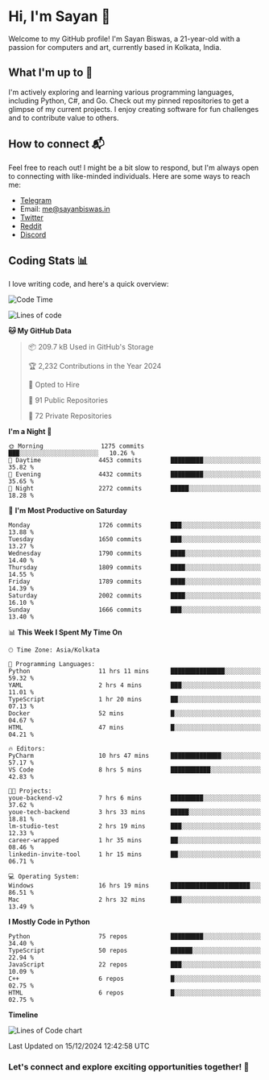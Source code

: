 # Hi, I'm Sayan 👋

Welcome to my GitHub profile! I'm Sayan Biswas, a 21-year-old with a passion for computers and art, currently based in Kolkata, India.

## What I'm up to 🚀

I'm actively exploring and learning various programming languages, including Python, C#, and Go. Check out my pinned repositories to get a glimpse of my current projects. I enjoy creating software for fun challenges and to contribute value to others.

## How to connect 📬

Feel free to reach out! I might be a bit slow to respond, but I'm always open to connecting with like-minded individuals. Here are some ways to reach me:

- [Telegram](https://t.me/dank_as_fuck)
- Email: [me@sayanbiswas.in](mailto:me@sayanbiswas.in)
- [Twitter](https://twitter.com/TheDankDel)
- [Reddit](https://www.reddit.com/user/dank_as_fuck_/)
- [Discord](https://discordapp.com/users/506536929152466945)

## Coding Stats 📊

I love writing code, and here's a quick overview:

<!--START_SECTION:waka-->
![Code Time](http://img.shields.io/badge/Code%20Time-1%2C994%20hrs%2010%20mins-blue)

![Lines of code](https://img.shields.io/badge/From%20Hello%20World%20I%27ve%20Written-6.3%20million%20lines%20of%20code-blue)

**🐱 My GitHub Data** 

> 📦 209.7 kB Used in GitHub's Storage 
 > 
> 🏆 2,232 Contributions in the Year 2024
 > 
> 💼 Opted to Hire
 > 
> 📜 91 Public Repositories 
 > 
> 🔑 72 Private Repositories 
 > 
**I'm a Night 🦉** 

```text
🌞 Morning                1275 commits        ███░░░░░░░░░░░░░░░░░░░░░░   10.26 % 
🌆 Daytime                4453 commits        █████████░░░░░░░░░░░░░░░░   35.82 % 
🌃 Evening                4432 commits        █████████░░░░░░░░░░░░░░░░   35.65 % 
🌙 Night                  2272 commits        █████░░░░░░░░░░░░░░░░░░░░   18.28 % 
```
📅 **I'm Most Productive on Saturday** 

```text
Monday                   1726 commits        ███░░░░░░░░░░░░░░░░░░░░░░   13.88 % 
Tuesday                  1650 commits        ███░░░░░░░░░░░░░░░░░░░░░░   13.27 % 
Wednesday                1790 commits        ████░░░░░░░░░░░░░░░░░░░░░   14.40 % 
Thursday                 1809 commits        ████░░░░░░░░░░░░░░░░░░░░░   14.55 % 
Friday                   1789 commits        ████░░░░░░░░░░░░░░░░░░░░░   14.39 % 
Saturday                 2002 commits        ████░░░░░░░░░░░░░░░░░░░░░   16.10 % 
Sunday                   1666 commits        ███░░░░░░░░░░░░░░░░░░░░░░   13.40 % 
```


📊 **This Week I Spent My Time On** 

```text
🕑︎ Time Zone: Asia/Kolkata

💬 Programming Languages: 
Python                   11 hrs 11 mins      ███████████████░░░░░░░░░░   59.32 % 
YAML                     2 hrs 4 mins        ███░░░░░░░░░░░░░░░░░░░░░░   11.01 % 
TypeScript               1 hr 20 mins        ██░░░░░░░░░░░░░░░░░░░░░░░   07.13 % 
Docker                   52 mins             █░░░░░░░░░░░░░░░░░░░░░░░░   04.67 % 
HTML                     47 mins             █░░░░░░░░░░░░░░░░░░░░░░░░   04.21 % 

🔥 Editors: 
PyCharm                  10 hrs 47 mins      ██████████████░░░░░░░░░░░   57.17 % 
VS Code                  8 hrs 5 mins        ███████████░░░░░░░░░░░░░░   42.83 % 

🐱‍💻 Projects: 
youe-backend-v2          7 hrs 6 mins        █████████░░░░░░░░░░░░░░░░   37.62 % 
youe-tech-backend        3 hrs 33 mins       █████░░░░░░░░░░░░░░░░░░░░   18.81 % 
lm-studio-test           2 hrs 19 mins       ███░░░░░░░░░░░░░░░░░░░░░░   12.33 % 
career-wrapped           1 hr 35 mins        ██░░░░░░░░░░░░░░░░░░░░░░░   08.46 % 
linkedin-invite-tool     1 hr 15 mins        ██░░░░░░░░░░░░░░░░░░░░░░░   06.71 % 

💻 Operating System: 
Windows                  16 hrs 19 mins      ██████████████████████░░░   86.51 % 
Mac                      2 hrs 32 mins       ███░░░░░░░░░░░░░░░░░░░░░░   13.49 % 
```

**I Mostly Code in Python** 

```text
Python                   75 repos            █████████░░░░░░░░░░░░░░░░   34.40 % 
TypeScript               50 repos            ██████░░░░░░░░░░░░░░░░░░░   22.94 % 
JavaScript               22 repos            ███░░░░░░░░░░░░░░░░░░░░░░   10.09 % 
C++                      6 repos             █░░░░░░░░░░░░░░░░░░░░░░░░   02.75 % 
HTML                     6 repos             █░░░░░░░░░░░░░░░░░░░░░░░░   02.75 % 
```



**Timeline**

![Lines of Code chart](https://raw.githubusercontent.com/Dank-del/Dank-del/main/assets/bar_graph.png)


 Last Updated on 15/12/2024 12:42:58 UTC
<!--END_SECTION:waka-->

### Let's connect and explore exciting opportunities together! 🚀
